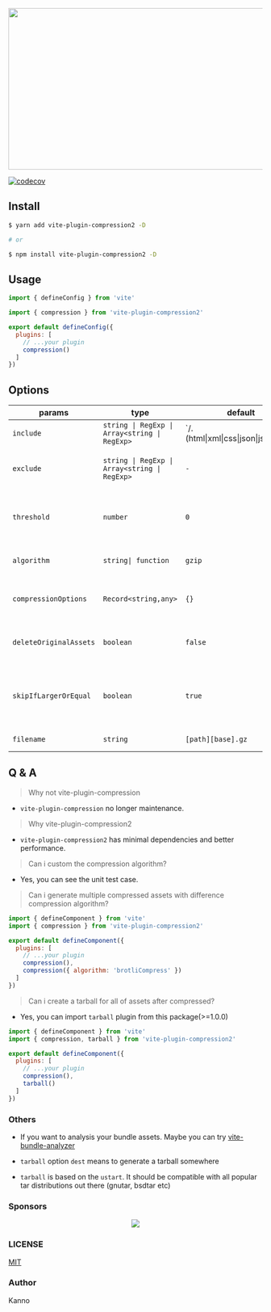 <p align="center">
<img src="https://socialify.git.ci/nonzzz/vite-plugin-compression/image?description=1&font=KoHo&language=1&logo=https%3A%2F%2Favatars.githubusercontent.com%2Fu%2F65625612%3Fs%3D200%26v%3D4&name=1&owner=1&pattern=Solid&theme=Auto" width="640" height="320" />
</p>

[![codecov](https://codecov.io/gh/nonzzz/vite-plugin-compression/branch/master/graph/badge.svg?token=NG4475OP6B)](https://codecov.io/gh/nonzzz/vite-compression-plugin)

## Install

```bash
$ yarn add vite-plugin-compression2 -D

# or

$ npm install vite-plugin-compression2 -D
```

## Usage

```js
import { defineConfig } from 'vite'

import { compression } from 'vite-plugin-compression2'

export default defineConfig({
  plugins: [
    // ...your plugin
    compression()
  ]
})
```

## Options

| params                 | type                                          | default                                                   | description                                                                                |
| ---------------------- | --------------------------------------------- | --------------------------------------------------------- | ------------------------------------------------------------------------------------------ |
| `include`              | `string \| RegExp \| Array<string \| RegExp>` | `/\.(html\|xml\|css\|json\|js\|mjs\|svg|yaml|yml|toml)$/` | Include all assets matching any of these conditions.                                       |
| `exclude`              | `string \| RegExp \| Array<string \| RegExp>` | `-`                                                       | Exclude all assets matching any of these conditions.                                       |
| `threshold`            | `number`                                      | `0`                                                       | Only assets bigger than this size are processed (in bytes)                                 |
| `algorithm`            | `string\| function`                           | `gzip`                                                    | The compression algorithm                                                                  |
| `compressionOptions`   | `Record<string,any>`                          | `{}`                                                      | Compression options for `algorithm`(details see `zlib module`)                             |
| `deleteOriginalAssets` | `boolean`                                     | `false`                                                   | Whether to delete the original assets or not                                               |
| `skipIfLargerOrEqual`  | `boolean`                                     | `true`                                                    | Whether to skip the compression if the result is larger than or equal to the original file |
| `filename`             | `string`                                      | `[path][base].gz`                                         | The target asset filename                                                                  |

## Q & A

> Why not vite-plugin-compression

- `vite-plugin-compression` no longer maintenance.

> Why vite-plugin-compression2

- `vite-plugin-compression2` has minimal dependencies and better performance.

> Can i custom the compression algorithm?

- Yes, you can see the unit test case.

> Can i generate multiple compressed assets with difference compression algorithm?

```js
import { defineComponent } from 'vite'
import { compression } from 'vite-plugin-compression2'

export default defineComponent({
  plugins: [
    // ...your plugin
    compression(),
    compression({ algorithm: 'brotliCompress' })
  ]
})
```

> Can i create a tarball for all of assets after compressed?

- Yes, you can import `tarball` plugin from this package(>=1.0.0)

```js
import { defineComponent } from 'vite'
import { compression, tarball } from 'vite-plugin-compression2'

export default defineComponent({
  plugins: [
    // ...your plugin
    compression(),
    tarball()
  ]
})
```

### Others

- If you want to analysis your bundle assets. Maybe you can try [vite-bundle-analyzer](https://github.com/nonzzz/vite-bundle-analyzer)

- `tarball` option `dest` means to generate a tarball somewhere

- `tarball` is based on the `ustart`. It should be compatible with all popular tar distributions out there (gnutar, bsdtar etc)

### Sponsors

<p align="center">
  <a href="https://cdn.jsdelivr.net/gh/nonzzz/sponsors/sponsorkit/sponsors.svg">
    <img src="https://cdn.jsdelivr.net/gh/nonzzz/sponsors/sponsorkit/sponsors.svg"/>
  </a>
</p>

### LICENSE

[MIT](./LICENSE)

### Author

Kanno
